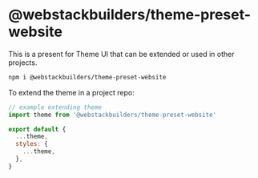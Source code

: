 # @webstackbuilders/theme-preset-website

This is a present for Theme UI that can be extended or used in other projects.

```sh
npm i @webstackbuilders/theme-preset-website
```

To extend the theme in a project repo:

```jsx
// example extending theme
import theme from '@webstackbuilders/theme-preset-website'

export default {
  ...theme,
  styles: {
    ...theme,
  },
}
```
